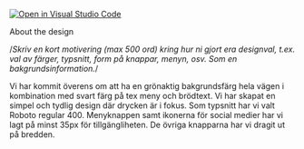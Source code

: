 [![Open in Visual Studio Code](https://classroom.github.com/assets/open-in-vscode-c66648af7eb3fe8bc4f294546bfd86ef473780cde1dea487d3c4ff354943c9ae.svg)](https://classroom.github.com/online_ide?assignment_repo_id=9683888&assignment_repo_type=AssignmentRepo)

About the design

/*Skriv en kort motivering (max 500 ord) kring hur ni gjort era designval, t.ex. val av färger, typsnitt, form på knappar, menyn, osv. Som en bakgrundsinformation.*/

Vi har kommit överens om att ha en grönaktig bakgrundsfärg hela vägen i kombination med svart färg på tex meny och brödtext. Vi har skapat en simpel och tydlig design där drycken är i fokus. Som typsnitt har vi valt Roboto regular 400. Menyknappen samt ikonerna för social medier har vi lagt på minst 35px för tillgängliheten. De övriga knapparna har vi dragit ut på bredden.

